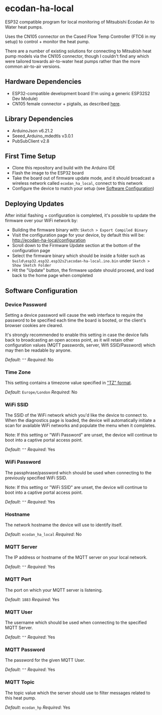 # ecodan-ha-local
ESP32 compatible program for local monitoring of Mitsubishi Ecodan Air to Water heat pumps.

Uses the CN105 connector on the Cased Flow Temp Controller (FTC6 in my setup) to control + monitor the heat pump.

There are a number of existing solutions for connecting to Mitsubish heat pump models via the CN105 connector, though I couldn't find any which were tailored towards air-to-water heat pumps rather than the more common air-to-air versions.

## Hardware Dependencies
- ESP32-compatible development board (I'm using a generic ESP32S2 Dev Module)
- CN105 female connector + pigtails, as described [here](https://github.com/SwiCago/HeatPump#Demo-Circuit).

## Library Dependencies
- ArduinoJson v6.21.2
- Seeed_Arduino_mdedtls v3.0.1
- PubSubClient v2.8

## First Time Setup
- Clone this repository and build with the Arduino IDE
- Flash the image to the ESP32 board
- Take the board out of firmware update mode, and it should broadcast a wireless network called `ecodan_ha_local`, connect to this network
- Configure the device to match your setup (see [Software Configuration](#Software-Configuration))

## Deploying Updates
After initial flashing + configuration is completed, it's possible to update the firmware over your WiFi network by:
- Building the firmware binary with: `Sketch > Export Compiled Binary`
- Visit the configuration page for your device, by default this will be: [http://ecodan-ha-local/configuration](http://ecodan-ha-local/configuration)
- Scroll down to the Firmware Update section at the bottom of the configuration page
- Select the firmware binary which should be inside a folder such as `build\esp32.esp32.esp32s2\ecodan-ha-local.ino.bin` under `Sketch > Show Sketch Folder`
- Hit the "Update" button, the firmware update should proceed, and load back to the home page when completed

## Software Configuration

### Device Password
Setting a device password will cause the web interface to require the password to be specified each time the board is booted, or the client's browser cookies are cleared.

It's strongly recommended to enable this setting in case the device falls back to broadcasting an open access point, as it will retain other configuration values (MQTT passwords, server, Wifi SSID/Password) which may then be readable by anyone.

*Default*: `""`
*Required*: No

### Time Zone
This setting contains a timezone value specified in ["TZ" format](https://en.wikipedia.org/wiki/List_of_tz_database_time_zones).

*Default*: `Europe/London`
*Required*: No

### WiFi SSID
The SSID of the WiFi network which you'd like the device to connect to. When the diagnostics page is loaded, the device will automatically initiate a scan for available WiFi networks and populate the menu when it completes.

Note: If this setting or "WiFi Password" are unset, the device will continue to boot into a captive portal access point.

*Default*: `""`
*Required*: Yes

### WiFi Password
The passphrase/password which should be used when connecting to the previously specified WiFi SSID.

Note: If this setting or "WiFi SSID" are unset, the device will continue to boot into a captive portal access point.

*Default*: `""`
*Required*: Yes

### Hostname
The network hostname the device will use to identify itself. 

*Default*: `ecodan_ha_local`
*Required*: No

### MQTT Server
The IP address or hostname of the MQTT server on your local network.

*Default*: `""`
*Required*: Yes

### MQTT Port
The port on which your MQTT server is listening. 

*Default*: `1883`
*Required*: Yes

### MQTT User
The username which should be used when connecting to the specified MQTT Server.

*Default*: `""`
*Required*: Yes

### MQTT Password
The password for the given MQTT User.

*Default*: `""`
*Required*: Yes

### MQTT Topic
The topic value which the server should use to filter messages related to this heat pump.

*Default*: `ecodan_hp`
*Required*: Yes



